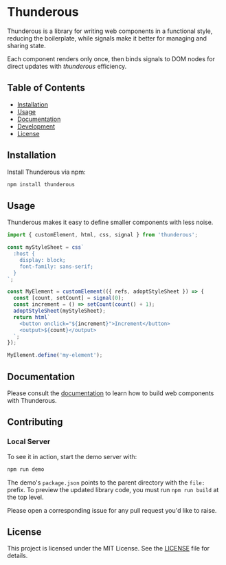 # Thunderous

Thunderous is a library for writing web components in a functional style, reducing the boilerplate, while signals make it better for managing and sharing state.

Each component renders only once, then binds signals to DOM nodes for direct updates with _thunderous_ efficiency.

## Table of Contents

- [Installation](#installation)
- [Usage](#usage)
- [Documentation](#documentation)
- [Development](#development)
- [License](#license)

## Installation

Install Thunderous via npm:

```sh
npm install thunderous
```

## Usage

Thunderous makes it easy to define smaller components with less noise.

<!-- prettier-ignore-start -->
```ts
import { customElement, html, css, signal } from 'thunderous';

const myStyleSheet = css`
  :host {
    display: block;
    font-family: sans-serif;
  }
`;

const MyElement = customElement(({ refs, adoptStyleSheet }) => {
  const [count, setCount] = signal(0);
  const increment = () => setCount(count() + 1);
  adoptStyleSheet(myStyleSheet);
  return html`
    <button onclick="${increment}">Increment</button>
    <output>${count}</output>
  `;
});

MyElement.define('my-element');
```
<!-- prettier-ignore-end -->

## Documentation

Please consult the [documentation](https://thunderous.dev) to learn how to build web components with Thunderous.

## Contributing

### Local Server

To see it in action, start the demo server with:

```sh
npm run demo
```

The demo's `package.json` points to the parent directory with the `file:` prefix. To preview the updated library code, you must run `npm run build` at the top level.

Please open a corresponding issue for any pull request you'd like to raise.

## License

This project is licensed under the MIT License. See the [LICENSE](LICENSE) file for details.
